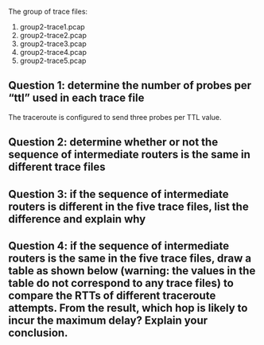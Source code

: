 The group of trace files:

1. group2-trace1.pcap
2. group2-trace2.pcap
3. group2-trace3.pcap
4. group2-trace4.pcap
5. group2-trace5.pcap

## Question 1: determine the number of probes per “ttl” used in each trace file

The traceroute is configured to send three probes per TTL value.

## Question 2: determine whether or not the sequence of intermediate routers is the same in different trace files

## Question 3: if the sequence of intermediate routers is different in the five trace files, list the difference and explain why

## Question 4: if the sequence of intermediate routers is the same in the five trace files, draw a table as shown below (warning: the values in the table do not correspond to any trace files) to compare the RTTs of different traceroute attempts. From the result, which hop is likely to incur the maximum delay? Explain your conclusion.
